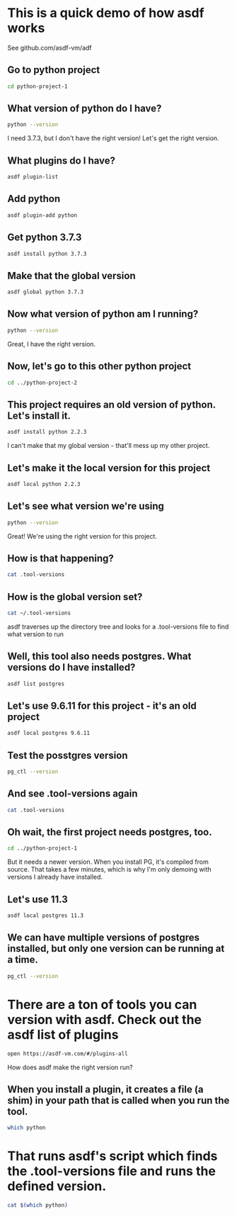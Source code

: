 # This is a quick demo of how asdf works

See github.com/asdf-vm/adf

## Go to python project
```sh
cd python-project-1
```

## What version of python do I have?
```sh
python --version
```

I need 3.7.3, but I don't have the right version!
Let's get the right version.

## What plugins do I have?
```sh
asdf plugin-list
```

## Add python
```sh
asdf plugin-add python
```

## Get python 3.7.3
```sh
asdf install python 3.7.3
```

## Make that the global version
```sh
asdf global python 3.7.3
```

## Now what version of python am I running?
```sh
python --version
```

Great, I have the right version.

## Now, let's go to this other python project
```sh
cd ../python-project-2
```

## This project requires an old version of python. Let's install it.
```sh
asdf install python 2.2.3
```

I can't make that my global version - that'll mess up my other project.

## Let's make it the local version for this project
```sh
asdf local python 2.2.3
```

## Let's see what version we're using
```sh
python --version
```

Great! We're using the right version for this project.

## How is that happening?
```sh
cat .tool-versions
```

## How is the global version set?
```sh
cat ~/.tool-versions
```

asdf traverses up the directory tree and looks for a .tool-versions file to find what version to run

## Well, this tool also needs postgres. What versions do I have installed?
```sh
asdf list postgres
```

## Let's use 9.6.11 for this project - it's an old project
```sh
asdf local postgres 9.6.11
```

## Test the posstgres version
```sh
pg_ctl --version
```

## And see .tool-versions again
```sh
cat .tool-versions
```

## Oh wait, the first project needs postgres, too.
```sh
cd ../python-project-1
```

But it needs a newer version. When you install PG, it's compiled from source. That takes a few minutes, which is why I'm only demoing with versions I already have installed.

## Let's use 11.3
```sh
asdf local postgres 11.3
```

## We can have multiple versions of postgres installed, but only one version can be running at a time.
```sh
pg_ctl --version
```

# There are a ton of tools you can version with asdf. Check out the asdf list of plugins
```sh
open https://asdf-vm.com/#/plugins-all
```

How does asdf make the right version run?

## When you install a plugin, it creates a file (a shim) in your path that is called when you run the tool.
```sh
which python
```

# That runs asdf's script which finds the .tool-versions file and runs the defined version.
```sh
cat $(which python)
```
